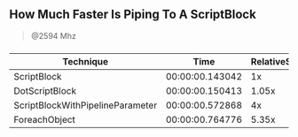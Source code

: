 
How Much Faster Is Piping To A ScriptBlock
------------------------------------------
> @2594 Mhz


### 


|Technique                       |Time           |RelativeSpeed|Throughput|
|--------------------------------|---------------|-------------|----------|
|ScriptBlock                     |00:00:00.143042|1x           |7158.72/s |
|DotScriptBlock                  |00:00:00.150413|1.05x        |6807.9/s  |
|ScriptBlockWithPipelineParameter|00:00:00.572868|4x           |1787.5/s  |
|ForeachObject                   |00:00:00.764776|5.35x        |1338.95/s |




